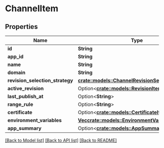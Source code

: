 # ChannelItem

## Properties

Name | Type | Description | Notes
------------ | ------------- | ------------- | -------------
**id** | **String** |  | 
**app_id** | **String** |  | 
**name** | **String** |  | 
**domain** | **String** |  | 
**revision_selection_strategy** | [**crate::models::ChannelRevisionSelectionStrategy**](ChannelRevisionSelectionStrategy.md) |  | 
**active_revision** | Option<[**crate::models::RevisionItem**](RevisionItem.md)> |  | [optional]
**last_publish_at** | Option<**String**> |  | [optional]
**range_rule** | Option<**String**> |  | [optional]
**certificate** | Option<[**crate::models::CertificateItem**](CertificateItem.md)> |  | [optional]
**environment_variables** | [**Vec<crate::models::EnvironmentVariableItem>**](EnvironmentVariableItem.md) |  | 
**app_summary** | Option<[**crate::models::AppSummaryDto**](AppSummaryDto.md)> |  | [optional]

[[Back to Model list]](../README.md#documentation-for-models) [[Back to API list]](../README.md#documentation-for-api-endpoints) [[Back to README]](../README.md)


